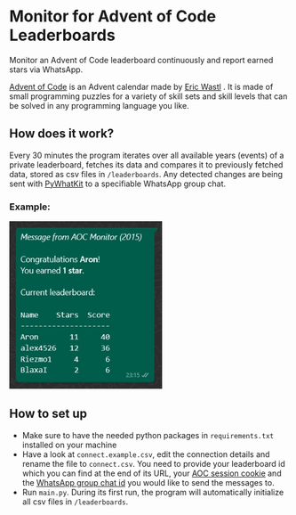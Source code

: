 # Monitor for Advent of Code Leaderboards

Monitor an Advent of Code leaderboard continuously and report earned stars via WhatsApp.

[Advent of Code](https://adventofcode.com/) is an Advent calendar made by [Eric Wastl](https://github.com/topaz) . It is made of small programming puzzles for a variety of skill sets and skill levels that can be solved in any programming language you like.

## How does it work?

Every 30 minutes the program iterates over all available years (events) of a private leaderboard, fetches its data and compares it to previously fetched data, stored as csv files in `/leaderboards`. Any detected changes are being sent with [PyWhatKit](https://github.com/Ankit404butfound/PyWhatKit) to a specifiable WhatsApp group chat.

### Example:
<kbd><img width="275" src="res/screenshot.example.jpg" ></kbd>

## How to set up

- Make sure to have the needed python packages in `requirements.txt` installed on your machine
- Have a look at `connect.example.csv`, edit the connection details and rename the file to `connect.csv`. You need to provide your leaderboard id which you can find at the end of its URL, your [AOC session cookie](https://github.com/wimglenn/advent-of-code-wim/issues/1) and the [WhatsApp group chat id](https://medium.com/clicktochat/whatsapp-group-id-162d8101073c) you would like to send the messages to.
- Run `main.py`. During its first run, the program will automatically initialize all csv files in `/leaderboards`.